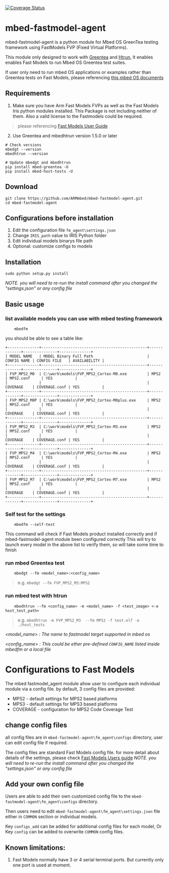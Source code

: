 [![Coverage Status](https://coveralls.io/repos/github/jamesbeyond/mbed-fastmodel-agent/badge.svg?branch=master)](https://coveralls.io/github/jamesbeyond/mbed-fastmodel-agent?branch=master)

# mbed-fastmodel-agent

mbed-fastmodel-agent is a python module for Mbed OS GreenTea testing framework using FastModels FVP (Fixed Virtual Platforms).

This module only designed to work with [Greentea](https://github.com/ARMmbed/mbed-os-tools/tree/master/packages/mbed-greentea) and [Htrun](https://github.com/ARMmbed/mbed-os-tools/tree/master/packages/mbed-host-tests),
It enables enables Fast Models to run Mbed OS Greentea test suites. 

If user only need to run mbed OS applications or examples rather than Greentea tests on Fast Models, please referencing [this mbed OS documents](https://os.mbed.com/docs/v5.10/tools/fast-models.html)


## Requirements
 1. Make sure you have Arm Fast Models FVPs as well as the Fast Models Iris python modules installed. This Package is not including neither of them. Also a valid license to the Fastmodels could be required.

>please referencing [Fast Models User Guide](https://developer.arm.com/docs/100965/latest)

 2. Use Greentea and mbedhtrun version 1.5.0 or later
```
# Check versions
mbedgt --version
mbedhtrun --version

# Update mbedgt and mbedhtrun
pip install mbed-greentea -U
pip install mbed-host-tests -U
```

## Download
```
git clone https://github.com/ARMmbed/mbed-fastmodel-agent.git
cd mbed-fastmodel-agent
```

## Configurations before installation
1. Edit the configuration file `fm_agent\settings.json` 
3. Change `IRIS_path` value to IRIS Python folder
3. Edit individual models binarys file path
4. Optional: customize configs to models

## Installation
```
sudo python setup.py install
```
*NOTE. you will need to re-run the install command after you changed the "settings.json" or any config file*

## Basic usage

### list available models you can use with mbed testing framework
```
    mbedfm
```
you should be able to see a table like:
```
+--------------+-----------------------------------------------+-------------+---------------+--------------+
| MODEL NAME   | MODEL Binary Full Path                        | CONFIG NAME | CONFIG FILE   | AVAILABILITY |
+--------------+-----------------------------------------------+-------------+---------------+--------------+
| FVP_MPS2_M0  | C:\work\models\FVP_MPS2_Cortex-M0.exe         | MPS2        | MPS2.conf     | YES          |
|              |                                               | COVERAGE    | COVERAGE.conf | YES          |
+--------------+-----------------------------------------------+-------------+---------------+--------------+
| FVP_MPS2_M0P | C:\work\models\FVP_MPS2_Cortex-M0plus.exe     | MPS2        | MPS2.conf     | YES          |
|              |                                               | COVERAGE    | COVERAGE.conf | YES          |
+--------------+-----------------------------------------------+-------------+---------------+--------------+
| FVP_MPS2_M3  | C:\work\models\FVP_MPS2_Cortex-M3.exe         | MPS2        | MPS2.conf     | YES          |
|              |                                               | COVERAGE    | COVERAGE.conf | YES          |
+--------------+-----------------------------------------------+-------------+---------------+--------------+
| FVP_MPS2_M4  | C:\work\models\FVP_MPS2_Cortex-M4.exe         | MPS2        | MPS2.conf     | YES          |
|              |                                               | COVERAGE    | COVERAGE.conf | YES          |
+--------------+-----------------------------------------------+-------------+---------------+--------------+
| FVP_MPS2_M7  | C:\work\models\FVP_MPS2_Cortex-M7.exe         | MPS2        | MPS2.conf     | YES          |
|              |                                               | COVERAGE    | COVERAGE.conf | YES          |
+--------------+-----------------------------------------------+-------------+---------------+--------------+
```
### Self test for the settings
```
    mbedfm --self-test
```
This command will check if Fast Models product installed correctly and if mbed-fastmodel-agent module been configured correctly
This will try to launch every model in the above list to verify them, so will take some time to finish

### run mbed Greentea test
```
    mbedgt --fm <model_name>:<config_name>
```
>e.g. `mbedgt --fm FVP_MPS2_M3:MPS2`

### run mbed test with htrun
```
    mbedhtrun --fm <config_name> -m <model_name> -f <test_image> <-e host_test_path>
```
>e.g. `mbedhtrun -m FVP_MPS2_M3  --fm MPS2 -f test.elf -e ./host_tests`

*<model_name> : The name to fastmodel target supported in mbed os*

*<config_name> : This could be ether pre-defined `CONFIG_NAME` listed inside mbedfm or a local file*

# Configurations to Fast Models

The mbed fastmodel_agent module allow user to configure each individual module via a config file.
by default, 3 config files are provided:
* MPS2 - default settings for MPS2 based platforms
* MPS3 - default settings for MPS3 based platforms
* COVERAGE - configuration for MPS2 Code Coverage Test 


## change config files

all config files are in `mbed-fastmodel-agent\fm_agent\configs` directory, user can edit config file if required.

The config files are standard Fast Models config file. for more detail about details of the settings, please check [Fast Models Users guide](https://developer.arm.com/docs/100965/latest)
*NOTE. you will need to re-run the install command after you changed the "settings.json" or any config file*

## Add your own config file

Users are able to add their own customized config file to the `mbed-fastmodel-agent\fm_agent\configs` directory.

Then users need to edit `mbed-fastmodel-agent\fm_agent\settings.json` file either in `COMMON` section or individual models.

Key `configs_add` can be added for additional config files for each model, Or Key `config` can be added to overwrite `COMMON` config files.

## Known limitations:
1. Fast Models normally have 3 or 4 serial terminal ports. But currently only one port is used at moment.

